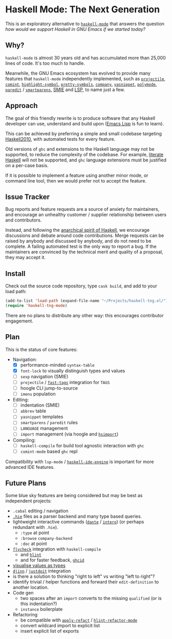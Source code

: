 # Haskell Mode: The Next Generation

This is an exploratory alternative to [`haskell-mode`](https://github.com/haskell/haskell-mode/) that answers the question *how would we support Haskell in GNU Emacs if we started today?*

## Why?

`haskell-mode` is almost 30 years old and has accumulated more than 25,000 lines of code. It's too much to handle.

Meanwhile, the GNU Emacs ecosystem has evolved to provide many features that `haskell-mode` independently implemented, such as [`projectile`](https://github.com/bbatsov/projectile), [`comint`](https://masteringemacs.org/article/comint-writing-command-interpreter), [`highlight-symbol`](https://melpa.org/##/highlight-symbol), [`pretty-symbols`](https://github.com/drothlis/pretty-symbols), [`company`](http://company-mode.github.io), [`yasnippet`](http://joaotavora.github.io/yasnippet/), [`polymode`](https://github.com/polymode/polymode), [`paredit`](https://www.emacswiki.org/emacs/ParEdit) / [`smartparens`](https://github.com/Fuco1/smartparens), [SMIE](https://www.gnu.org/software/emacs/manual/html_node/elisp/SMIE.html) and [LSP](https://github.com/emacs-lsp/lsp-mode/), to name just a few.

## Approach

The goal of this friendly rewrite is to produce software that any Haskell developer can use, understand and build upon ([Emacs Lisp](https://www.gnu.org/software/emacs/manual/elisp.html) is fun to learn).

This can be achieved by preferring a simple and small codebase targeting [Haskell2010](https://www.haskell.org/onlinereport/haskell2010/), with automated tests for every feature.

Old versions of `ghc` and extensions to the Haskell language may not be supported, to reduce the complexity of the codebase. For example, [literate Haskell](https://wiki.haskell.org/Literate_programming) will not be supported, and `ghc` language extensions must be justified on a per-case basis.

If it is possible to implement a feature using another minor mode, or command line tool, then we would prefer not to accept the feature.

## Issue Tracker

Bug reports and feature requests are a source of anxiety for maintainers, and encourage an unhealthy customer / supplier relationship between users and contributors.

Instead, and following the [anarchical spirit of Haskell](https://www.microsoft.com/en-us/research/wp-content/uploads/2016/07/history.pdf), we encourage discussions and debate around code contributions. Merge requests can be raised by anybody and discussed by anybody, and do not need to be complete. A failing automated test is the only way to report a bug. If the maintainers are convinced by the technical merit and quality of a proposal, they may accept it.

## Install

Check out the source code repository, type `cask build`, and add to your load path:

```lisp
(add-to-list 'load-path (expand-file-name "~/Projects/haskell-tng.el/"))
(require 'haskell-tng-mode)
```

There are no plans to distribute any other way: this encourages contributor engagement.

## Plan

This is the status of core features:

- Navigation:
  - [x] performance-minded `syntax-table`
  - [x] `font-lock` to visually distinguish types and values
  - [ ] `sexp` navigation (SMIE)
  - [ ] `projectile` / [`fast-tags`](https://github.com/elaforge/fast-tags) integration for `TAGS`
  - [ ] hoogle CLI jump-to-source
  - [ ] `imenu` population
- Editing:
  - [ ] indentation (SMIE)
  - [ ] `abbrev` table
  - [ ] `yasnippet` templates
  - [ ] `smartparens` / `paredit` rules
  - [ ] `LANGUAGE` management
  - [ ] `import` management (via hoogle and [`hsimport`](https://hackage.haskell.org/package/hsimport))
- Compiling:
  - [ ] `haskell-compile` for build tool agnostic interaction with `ghc`
  - [ ] `comint-mode` based `ghc` repl

Compatibility with `lsp-mode` / [`haskell-ide-engine`](https://github.com/haskell/haskell-ide-engine) is important for more advanced IDE features.

## Future Plans

Some blue sky features are being considered but may be best as independent projects:

- `.cabal` editing / navigation
- [`.hie`](https://ghc.haskell.org/trac/ghc/wiki/HIEFiles) files as a parser backend and many type based queries.
- lightweight interactive commands ([`dante`](https://github.com/jyp/dante) / [`intero`](https://github.com/commercialhaskell/intero)) (or perhaps redundant with `.hie`).
  - `:type` at point
  - `:browse` `company-backend`
  - `:doc` at point
- [`flycheck`](http://www.flycheck.org/en/latest/) integration with `haskell-compile`
  - and [`hlint`](https://github.com/ndmitchell/hlint)
  - and for faster feedback, [`ghcid`](https://github.com/ndmitchell/ghcid)
- [visualise values as types](https://twitter.com/jyothsnasrin/status/1039530556080283648)
- [`djinn`](https://hackage.haskell.org/package/djinn) / [`justdoit`](https://hackage.haskell.org/package/ghc-justdoit) integration
- is there a solution to thinking "right to left" vs writing "left to right"?
- identify trivial / helper functions and forward their `edit-definition` to another location.
- Code gen
  - two spaces after an `import` converts to the missing `qualified` (or is this indentation?)
  - `instance` boilerplate
- Refactoring
  - be compatible with [`apply-refact`](https://github.com/mpickering/apply-refact) / [`hlint-refactor-mode`](https://github.com/mpickering/hlint-refactor-mode)
  - convert wildcard import to explicit list
  - insert explicit list of exports
